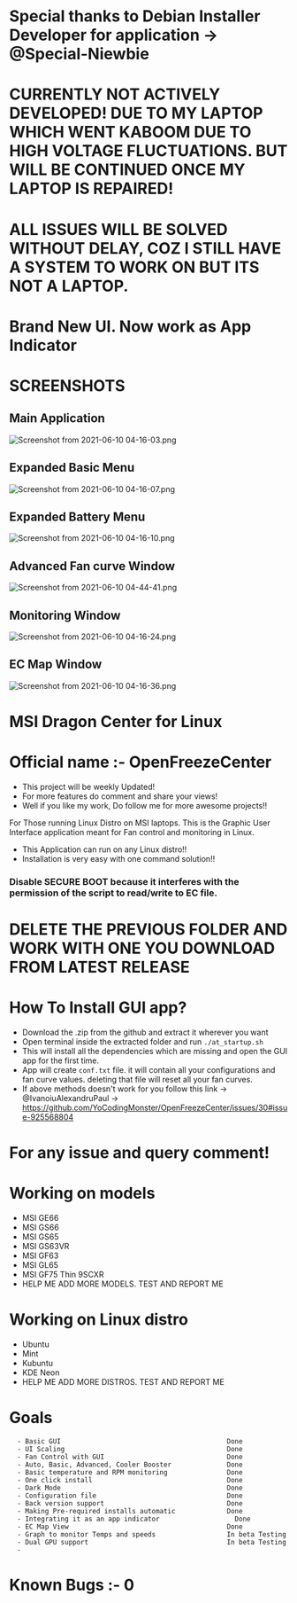 # Special thanks to Debian Installer Developer for application -> @Special-Niewbie

# CURRENTLY NOT ACTIVELY DEVELOPED! DUE TO MY LAPTOP WHICH WENT KABOOM DUE TO HIGH VOLTAGE FLUCTUATIONS. BUT WILL BE CONTINUED ONCE MY LAPTOP IS REPAIRED!

# ALL ISSUES WILL BE SOLVED WITHOUT DELAY, COZ I STILL HAVE A SYSTEM TO WORK ON BUT ITS NOT A LAPTOP.

# Brand New UI. Now work as App Indicator
# SCREENSHOTS
## Main Application
![Screenshot from 2021-06-10 04-16-03.png](https://github.com/YoCodingMonster/OpenFreezeCenter/blob/a9af1fe3d027d6e2af8ceef4a0c62e2735c12e83/Screenshot%20from%202021-06-10%2004-16-03.png)

## Expanded Basic Menu
![Screenshot from 2021-06-10 04-16-07.png](https://github.com/YoCodingMonster/OpenFreezeCenter/blob/a9af1fe3d027d6e2af8ceef4a0c62e2735c12e83/Screenshot%20from%202021-06-10%2004-16-07.png)

## Expanded Battery Menu
![Screenshot from 2021-06-10 04-16-10.png](https://github.com/YoCodingMonster/OpenFreezeCenter/blob/a9af1fe3d027d6e2af8ceef4a0c62e2735c12e83/Screenshot%20from%202021-06-10%2004-16-10.png)

## Advanced Fan curve Window
![Screenshot from 2021-06-10 04-44-41.png](https://github.com/YoCodingMonster/OpenFreezeCenter/blob/f1905b95af32f66c629c22eb68a1ce6130c9164f/Screenshot%20from%202021-06-10%2004-44-41.png)

## Monitoring Window
![Screenshot from 2021-06-10 04-16-24.png](https://github.com/YoCodingMonster/OpenFreezeCenter/blob/a9af1fe3d027d6e2af8ceef4a0c62e2735c12e83/Screenshot%20from%202021-06-10%2004-16-24.png)

## EC Map Window
![Screenshot from 2021-06-10 04-16-36.png](https://github.com/YoCodingMonster/OpenFreezeCenter/blob/a9af1fe3d027d6e2af8ceef4a0c62e2735c12e83/Screenshot%20from%202021-06-10%2004-16-36.png)

# MSI Dragon Center for Linux
# Official name :- OpenFreezeCenter

- This project will be weekly Updated!
- For more features do comment and share your views!
- Well if you like my work, Do follow me for more awesome projects!!

For Those running Linux Distro on MSI laptops. This is the Graphic User Interface application meant for Fan control and monitoring in Linux.
- This Application can run on any Linux distro!!
- Installation is very easy with one command solution!!

### Disable SECURE BOOT because it interferes with the permission of the script to read/write to EC file.

# DELETE THE PREVIOUS FOLDER AND WORK WITH ONE YOU DOWNLOAD FROM LATEST RELEASE

# How To Install GUI app?
- Download the .zip from the github and extract it wherever you want
- Open terminal inside the extracted folder and run ```./at_startup.sh```
- This will install all the dependencies which are missing and open the GUI app for the first time.
- App will create ```conf.txt``` file. it will contain all your configurations and fan curve values. deleting that file will reset all your fan curves.
- If above methods doesn't work for you follow this link -> @IvanoiuAlexandruPaul -> https://github.com/YoCodingMonster/OpenFreezeCenter/issues/30#issue-925568804

# For any issue and query comment!

# Working on models
- MSI GE66
- MSI GS66
- MSI GS65
- MSI GS63VR
- MSI GF63
- MSI GL65
- MSI GF75 Thin 9SCXR
- HELP ME ADD MORE MODELS. TEST AND REPORT ME

# Working on Linux distro
- Ubuntu
- Mint
- Kubuntu
- KDE Neon
- HELP ME ADD MORE DISTROS. TEST AND REPORT ME

# Goals
```
  - Basic GUI                                          Done
  - UI Scaling                                         Done
  - Fan Control with GUI                               Done
  - Auto, Basic, Advanced, Cooler Booster              Done
  - Basic temperature and RPM monitoring               Done
  - One click install                                  Done
  - Dark Mode                                          Done
  - Configuration file                                 Done
  - Back version support                               Done
  - Making Pre-required installs automatic             Done
  - Integrating it as an app indicator           	     Done
  - EC Map View                                        Done
  - Graph to monitor Temps and speeds                  In beta Testing
  - Dual GPU support                                   In beta Testing
  - 
```
# Known Bugs :- 0
